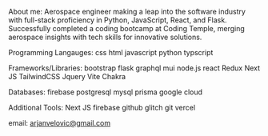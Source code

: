 About me:
Aerospace engineer making a leap into the software industry with full-stack proficiency in Python, JavaScript, React, and Flask. Successfully completed a coding bootcamp at Coding Temple, merging aerospace insights with tech skills for innovative solutions.

<!--
**arjanvelovic/arjanvelovic** is a ✨ _special_ ✨ repository because its `README.md` (this file) appears on your GitHub profile.

Here are some ideas to get you started:

- 🔭 I’m currently working on ...
- 🌱 I’m currently learning ...
- 👯 I’m looking to collaborate on ...
- 🤔 I’m looking for help with ...
- 💬 Ask me about ...
- 📫 How to reach me: ...
- 😄 Pronouns: ...
- ⚡ Fun fact: ...
-->

Programming Langauges:
css html javascript python typscript

Frameworks/Libraries:
bootstrap flask graphql mui node.js react Redux Next JS TailwindCSS Jquery Vite Chakra

Databases:
firebase postgresql mysql prisma google cloud

Additional Tools:
Next JS firebase github glitch git vercel

email: arjanvelovic@gmail.com
